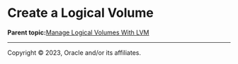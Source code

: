 # Create a Logical Volume

**Parent topic:**[Manage Logical Volumes With LVM](../topics/cockpit-lvm.md)

---

Copyright © 2023, Oracle and/or its affiliates.

